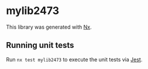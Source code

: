 # mylib2473

This library was generated with [Nx](https://nx.dev).

## Running unit tests

Run `nx test mylib2473` to execute the unit tests via [Jest](https://jestjs.io).
